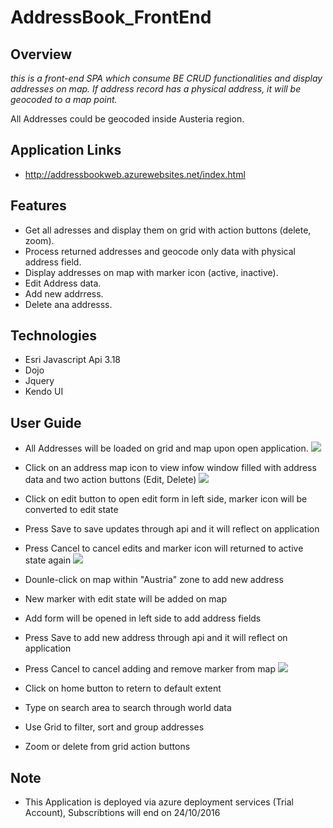 # AddressBook_FrontEnd

## Overview

_this is a front-end SPA which consume BE CRUD functionalities and display addresses on map. If address record has a physical address, it will be geocoded to a map point._

All Addresses could be geocoded inside Austeria region. 

## Application Links

- http://addressbookweb.azurewebsites.net/index.html

## Features

- Get all adresses and display them on grid with action buttons (delete, zoom).
- Process returned addresses and geocode only data with physical address field.
- Display addresses on map with marker icon (active, inactive).
- Edit Address data.
- Add new addrress.
- Delete ana addresss.

## Technologies

- Esri Javascript Api 3.18
- Dojo
- Jquery
- Kendo UI

## User Guide

- All Addresses will be loaded on grid and map upon open application.
![](https://s16.postimg.org/5rik49tlh/screen.png)

- Click on an address map icon to view infow window filled with address data and two action buttons (Edit, Delete)
![](https://s16.postimg.org/ssux4gds5/screen3.png)

- Click on edit button to open edit form in left side, marker icon will be converted to edit state
- Press Save to save updates through api and it will reflect on application
- Press Cancel to cancel edits and marker icon will returned to active state again
![](https://s16.postimg.org/snhdri5z9/screen2.png)

- Dounle-click on map within "Austria" zone to add new address
- New marker with edit state will be added on map
- Add form will be opened in left side to add address fields
- Press Save to add new address through api and it will reflect on application
- Press Cancel to cancel adding and remove marker from map
![](https://s10.postimg.org/667pmbbs9/screen4.png)

- Click on home button to retern to default extent
- Type on search area to search through world data
- Use Grid to filter, sort and group addresses
- Zoom or delete from grid action buttons

## Note
- This Application is deployed via azure deployment services (Trial Account), Subscribtions will end on 24/10/2016
